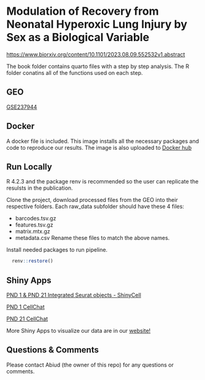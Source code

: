 # Modulation of Recovery from Neonatal Hyperoxic Lung Injury by Sex as a Biological Variable
https://www.biorxiv.org/content/10.1101/2023.08.09.552532v1.abstract

The book folder contains quarto files with a step by step analysis.
The R folder conatins all of the functions used on each step.

## GEO

[GSE237944](https://www.ncbi.nlm.nih.gov/geo/query/acc.cgi?acc=GSE237944)

## Docker

A docker file is included. This image installs all the necessary packages and code to reproduce our results. The image is also uploaded to [Docker hub](https://hub.docker.com/repository/docker/abiud/lingappan2023_modulation_of_recovery/general)

## Run Locally

R 4.2.3 and the package renv is recommended so the user can replicate the resulsts in the publication.

Clone the project, download processed files from the GEO into their respective folders. Each raw_data subfolder should have these 4 files:

- barcodes.tsv.gz
- features.tsv.gz
- matrix.mtx.gz
- metadata.csv
  Rename these files to match the above names.

Install needed packages to run pipeline.

```R
  renv::restore()
```

## Shiny Apps

[PND 1 & PND 21 Integrated Seurat objects - ShinyCell](https://abiudcantu.shinyapps.io/pnd1_21_seurat/)

[PND 1 CellChat](https://abiudcantu.shinyapps.io/pnd1_immune_endo/)

[PND 21 CellChat](https://abiudcantu.shinyapps.io/pnd21_immune_endo_cellchat/)

More Shiny Apps to visualize our data are in our [website!](https://www.lingappanlab.com/)

## Questions & Comments

Please contact Abiud (the owner of this repo) for any questions or comments.
